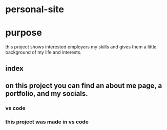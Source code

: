 # personal-site

<h1>purpose</h1>
    <p>this project shows interested employers my skills and gives them a little background of my life and interests.</p>
<h2>index<h2>
    <p>on this project you can find an about me page, a portfolio, and my socials.</p>
<h3>vs code<h3>
    <p>this project was made in vs code</p>    
